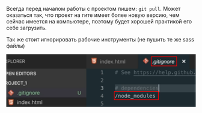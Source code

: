 
Всегда перед началом работы с проектом пишем: `git pull`. Может оказаться так, что проект на гите имеет более новую версию, чем сейчас имеется на компьютере, поэтому будет хорошей практикой его себе загрузить.

Так же стоит игнорировать рабочие инструменты (не пушить те же sass файлы)

![](_png/Pasted%20image%2020220908194630.png)